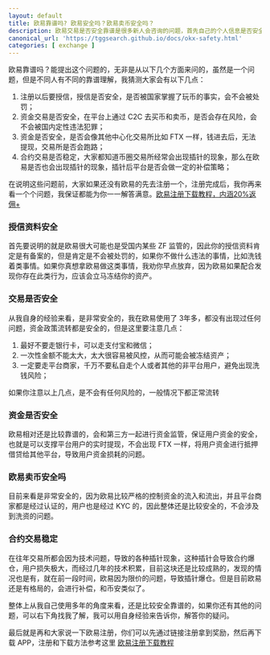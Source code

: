 ```yaml
---
layout: default
title: 欧易靠谱吗? 欧易安全吗？欧易卖币安全吗？
description: 欧易交易是否安全靠谱是很多新人会咨询的问题，首先自己的个人信息是否安全，其次就是自己的钱是否安全，USDT 转入进去后，还能否取出来都是大家非常关心的问题，今天我就来详细给大家解析一下，让新人有一个大致的理解
canonical_url: 'https://tggsearch.github.io/docs/okx-safety.html'
categories: [ exchange ]
---
```

欧易靠谱吗？能提出这个问题的，无非是从以下几个方面来问的，虽然是一个问题，但是不同人有不同的靠谱理解，我猜测大家会有以下几点：

1. 注册以后要授信，授信是否安全，是否被国家掌握了玩币的事实，会不会被处罚；
2. 资金交易是否安全，在平台上通过 C2C 去买币和卖币，是否会存在风险，会不会被国内定性违法犯罪；
3. 资金是否安全，是否会像其他中心化交易所比如 FTX 一样，钱进去后，无法提现，交易所是否会跑路；
4. 合约交易是否稳定，大家都知道币圈交易所经常会出现插针的现象，那么在欧易是否也会出现插针的现象，插针后平台是否会做一定的补偿策略；

在说明这些问题前，大家如果还没有欧易的先去注册一个，注册完成后，我你再来看一个个问题，我保证都能为你一一解答满意。[欧易注册下载教程，内涵20%返佣+](./okx-install.html)

### 授信资料安全
首先要说明的就是欧易很大可能也是受国内某些 ZF 监管的，因此你的授信资料肯定是有备案的，但是肯定是不会被处罚的，如果你不做什么违法的事情，比如洗钱着类事情。如果你真想拿欧易做这类事情，我劝你早点放弃，因为欧易如果配合发现你存在此类行为，应该会立马冻结你的资产。

### 交易是否安全
从我自身的经验来看，是非常安全的，我在欧易使用了 3年多，都没有出现过任何问题，资金政策流转都是安全的，但是这里要注意几点：

1. 最好不要走银行卡，可以走支付宝和微信；
2. 一次性金额不能太大，太大很容易被风控，从而可能会被冻结资产；
3. 一定要走平台商家，千万不要私自走个人或者其他的非平台用户，避免出现洗钱风险；

如果你注意以上几点，是不会有任何风险的，一般情况下都正常流转

### 资金是否安全
欧易相对还是比较靠谱的，会和第三方一起进行资金监管，保证用户资金的安全，也就是可以支撑平台用户的实时提现，不会出现 FTX 一样，将用户资金进行抵押借贷给其他平台，导致用户资金损耗的问题。

### 欧易卖币安全吗
目前来看是非常安全的，因为欧易比较严格的控制资金的流入和流出，并且平台商家都是经过认证的，用户也是经过 KYC 的，因此整体还是比较安全的，不会涉及到洗资的问题。

### 合约交易稳定
在往年交易所都会因为技术问题，导致的各种插针现象，这种插针会导致合约爆仓，用户损失极大，而经过几年的技术积累，目前这块还是比较成熟的，发现的情况也是有，就在前一段时间，欧易因为限价的问题，导致插针爆仓。但是目前欧易还是有格局的，会进行补偿，和币安类似了。

整体上从我自己使用多年的角度来看，还是比较安全靠谱的，如果你还有其他的问题，可以右下角找我了解，我可以用自身经验来告诉你，解答你的疑问。

最后就是再和大家说一下欧易注册，你们可以先通过链接注册拿到奖励，然后再下载 APP，注册和下载方法参考这里 [欧易注册下载教程](./okx-install.html)